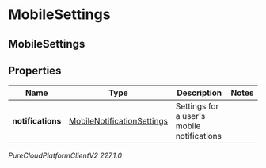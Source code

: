 # MobileSettings

## MobileSettings

## Properties

|Name | Type | Description | Notes|
|------------ | ------------- | ------------- | -------------|
| **notifications** | [MobileNotificationSettings](MobileNotificationSettings) | Settings for a user&#39;s mobile notifications | |



_PureCloudPlatformClientV2 227.1.0_

